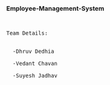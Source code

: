### Employee-Management-System
<br/>
<pre>
Team Details:<br/><br/>
  -Dhruv Dedhia<br/>
  -Vedant Chavan<br/>
  -Suyesh Jadhav<br/>
<pre/>
